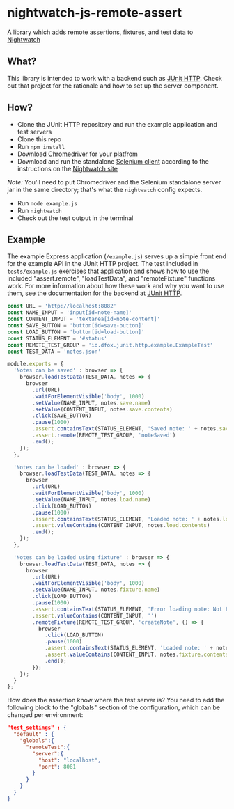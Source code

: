 # nightwatch-js-remote-assert

A library which adds remote assertions, fixtures, and test data to [Nightwatch](http://nightwatchjs.org)

## What?

This library is intended to work with a backend such as [JUnit HTTP](https://github.com/dfox/junit-http). Check out that project for the rationale and how to set up the server component.

## How?

* Clone the JUnit HTTP repository and run the example application and test servers
* Clone this repo
* Run ```npm install```
* Download [Chromedriver](http://chromedriver.storage.googleapis.com/index.html) for your platfrom
* Download and run the standalone [Selenium client](http://selenium-release.storage.googleapis.com/index.html) according to the instructions on the [Nightwatch site](http://nightwatchjs.org/guide)

_Note:_ You'll need to put Chromedriver and the Selenium standalone server jar in the same directory; that's what the `nightwatch` config expects.

* Run ```node example.js```
* Run ```nightwatch```
* Check out the test output in the terminal

## Example

The example Express application (`/example.js`) serves up a simple front end for the example API in the JUnit HTTP project. The test included in `tests/example.js` exercises that application and shows how to use the included "assert.remote", "loadTestData", and "remoteFixture" functions work. For more information about how these work and why you want to use them, see the documentation for the backend at [JUnit HTTP](https://github.com/dfox/junit-http).

```javascript
const URL = 'http://localhost:8082'
const NAME_INPUT = 'input[id=note-name]'
const CONTENT_INPUT = 'textarea[id=note-content]'
const SAVE_BUTTON = 'button[id=save-button]'
const LOAD_BUTTON = 'button[id=load-button]'
const STATUS_ELEMENT = '#status'
const REMOTE_TEST_GROUP = 'io.dfox.junit.http.example.ExampleTest'
const TEST_DATA = 'notes.json'

module.exports = {
  'Notes can be saved' : browser => {
    browser.loadTestData(TEST_DATA, notes => {
      browser
        .url(URL)
        .waitForElementVisible('body', 1000)
        .setValue(NAME_INPUT, notes.save.name)
        .setValue(CONTENT_INPUT, notes.save.contents)
        .click(SAVE_BUTTON)
        .pause(1000)
        .assert.containsText(STATUS_ELEMENT, 'Saved note: ' + notes.save.name)
        .assert.remote(REMOTE_TEST_GROUP, 'noteSaved')
        .end();
    });
  },

  'Notes can be loaded' : browser => {
    browser.loadTestData(TEST_DATA, notes => {
      browser
        .url(URL)
        .waitForElementVisible('body', 1000)
        .setValue(NAME_INPUT, notes.load.name)
        .click(LOAD_BUTTON)
        .pause(1000)
        .assert.containsText(STATUS_ELEMENT, 'Loaded note: ' + notes.load.name)
        .assert.valueContains(CONTENT_INPUT, notes.load.contents)
        .end();
    });
  },

  'Notes can be loaded using fixture' : browser => {
    browser.loadTestData(TEST_DATA, notes => {
      browser
        .url(URL)
        .waitForElementVisible('body', 1000)
        .setValue(NAME_INPUT, notes.fixture.name)
        .click(LOAD_BUTTON)
        .pause(1000)
        .assert.containsText(STATUS_ELEMENT, 'Error loading note: Not Found')
        .assert.valueContains(CONTENT_INPUT, '')
        .remoteFixture(REMOTE_TEST_GROUP, 'createNote', () => {
          browser
            .click(LOAD_BUTTON)
            .pause(1000)
            .assert.containsText(STATUS_ELEMENT, 'Loaded note: ' + notes.fixture.name)
            .assert.valueContains(CONTENT_INPUT, notes.fixture.contents)
            .end();
        });
    });
  }
};

```

How does the assertion know where the test server is? You need to add the following block to the "globals" section of the configuration, which can be changed per environment:

```json
"test_settings" : {
  "default" : {
    "globals":{
      "remoteTest":{
        "server":{
          "host": "localhost",
          "port": 8081
        }
      }
    }
  }
}
```

